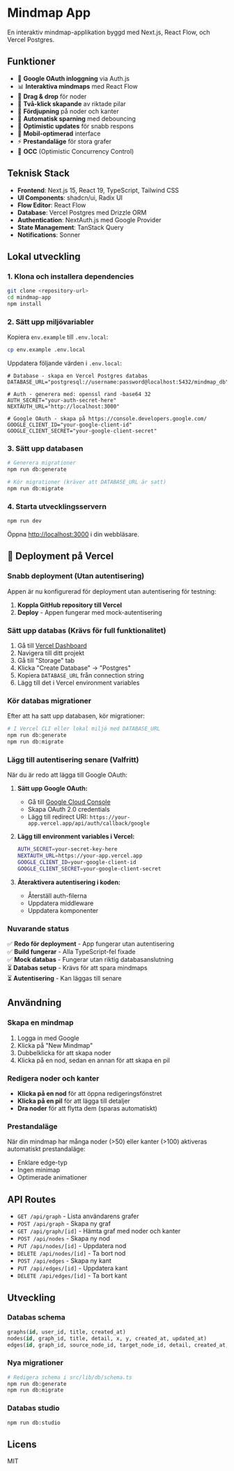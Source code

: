# Mindmap App

En interaktiv mindmap-applikation byggd med Next.js, React Flow, och Vercel Postgres.

## Funktioner

- 🔐 **Google OAuth inloggning** via Auth.js
- 📊 **Interaktiva mindmaps** med React Flow
- 🎯 **Drag & drop** för noder
- 🔗 **Två-klick skapande** av riktade pilar
- 📝 **Fördjupning** på noder och kanter
- 💾 **Automatisk sparning** med debouncing
- 🚀 **Optimistic updates** för snabb respons
- 📱 **Mobil-optimerad** interface
- ⚡ **Prestandaläge** för stora grafer
- 🔄 **OCC** (Optimistic Concurrency Control)

## Teknisk Stack

- **Frontend**: Next.js 15, React 19, TypeScript, Tailwind CSS
- **UI Components**: shadcn/ui, Radix UI
- **Flow Editor**: React Flow
- **Database**: Vercel Postgres med Drizzle ORM
- **Authentication**: NextAuth.js med Google Provider
- **State Management**: TanStack Query
- **Notifications**: Sonner

## Lokal utveckling

### 1. Klona och installera dependencies

```bash
git clone <repository-url>
cd mindmap-app
npm install
```

### 2. Sätt upp miljövariabler

Kopiera `env.example` till `.env.local`:

```bash
cp env.example .env.local
```

Uppdatera följande värden i `.env.local`:

```env
# Database - skapa en Vercel Postgres databas
DATABASE_URL="postgresql://username:password@localhost:5432/mindmap_db"

# Auth - generera med: openssl rand -base64 32
AUTH_SECRET="your-auth-secret-here"
NEXTAUTH_URL="http://localhost:3000"

# Google OAuth - skapa på https://console.developers.google.com/
GOOGLE_CLIENT_ID="your-google-client-id"
GOOGLE_CLIENT_SECRET="your-google-client-secret"
```

### 3. Sätt upp databasen

```bash
# Generera migrationer
npm run db:generate

# Kör migrationer (kräver att DATABASE_URL är satt)
npm run db:migrate
```

### 4. Starta utvecklingsservern

```bash
npm run dev
```

Öppna [http://localhost:3000](http://localhost:3000) i din webbläsare.

## 🚀 Deployment på Vercel

### Snabb deployment (Utan autentisering)

Appen är nu konfigurerad för deployment utan autentisering för testning:

1. **Koppla GitHub repository till Vercel**
2. **Deploy** - Appen fungerar med mock-autentisering

### Sätt upp databas (Krävs för full funktionalitet)

1. Gå till [Vercel Dashboard](https://vercel.com/dashboard)
2. Navigera till ditt projekt
3. Gå till "Storage" tab
4. Klicka "Create Database" → "Postgres"
5. Kopiera `DATABASE_URL` från connection string
6. Lägg till det i Vercel environment variables

### Kör databas migrationer

Efter att ha satt upp databasen, kör migrationer:

```bash
# I Vercel CLI eller lokal miljö med DATABASE_URL
npm run db:generate
npm run db:migrate
```

### Lägg till autentisering senare (Valfritt)

När du är redo att lägga till Google OAuth:

1. **Sätt upp Google OAuth:**
   - Gå till [Google Cloud Console](https://console.cloud.google.com/)
   - Skapa OAuth 2.0 credentials
   - Lägg till redirect URI: `https://your-app.vercel.app/api/auth/callback/google`

2. **Lägg till environment variables i Vercel:**
   ```bash
   AUTH_SECRET=your-secret-key-here
   NEXTAUTH_URL=https://your-app.vercel.app
   GOOGLE_CLIENT_ID=your-google-client-id
   GOOGLE_CLIENT_SECRET=your-google-client-secret
   ```

3. **Återaktivera autentisering i koden:**
   - Återställ auth-filerna
   - Uppdatera middleware
   - Uppdatera komponenter

### Nuvarande status

✅ **Redo för deployment** - App fungerar utan autentisering  
✅ **Build fungerar** - Alla TypeScript-fel fixade  
✅ **Mock databas** - Fungerar utan riktig databasanslutning  
⏳ **Databas setup** - Krävs för att spara mindmaps  
⏳ **Autentisering** - Kan läggas till senare

## Användning

### Skapa en mindmap

1. Logga in med Google
2. Klicka på "New Mindmap"
3. Dubbelklicka för att skapa noder
4. Klicka på en nod, sedan en annan för att skapa en pil

### Redigera noder och kanter

- **Klicka på en nod** för att öppna redigeringsfönstret
- **Klicka på en pil** för att lägga till detaljer
- **Dra noder** för att flytta dem (sparas automatiskt)

### Prestandaläge

När din mindmap har många noder (>50) eller kanter (>100) aktiveras automatiskt prestandaläge:
- Enklare edge-typ
- Ingen minimap
- Optimerade animationer

## API Routes

- `GET /api/graph` - Lista användarens grafer
- `POST /api/graph` - Skapa ny graf
- `GET /api/graph/[id]` - Hämta graf med noder och kanter
- `POST /api/nodes` - Skapa ny nod
- `PUT /api/nodes/[id]` - Uppdatera nod
- `DELETE /api/nodes/[id]` - Ta bort nod
- `POST /api/edges` - Skapa ny kant
- `PUT /api/edges/[id]` - Uppdatera kant
- `DELETE /api/edges/[id]` - Ta bort kant

## Utveckling

### Databas schema

```sql
graphs(id, user_id, title, created_at)
nodes(id, graph_id, title, detail, x, y, created_at, updated_at)
edges(id, graph_id, source_node_id, target_node_id, detail, created_at, updated_at)
```

### Nya migrationer

```bash
# Redigera schema i src/lib/db/schema.ts
npm run db:generate
npm run db:migrate
```

### Databas studio

```bash
npm run db:studio
```

## Licens

MIT